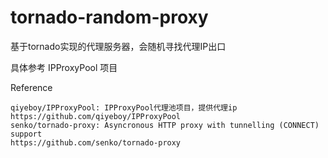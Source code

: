 # tornado-random-proxy
基于tornado实现的代理服务器，会随机寻找代理IP出口

具体参考 IPProxyPool 项目


Reference
```
qiyeboy/IPProxyPool: IPProxyPool代理池项目，提供代理ip
https://github.com/qiyeboy/IPProxyPool
senko/tornado-proxy: Asyncronous HTTP proxy with tunnelling (CONNECT) support
https://github.com/senko/tornado-proxy
```